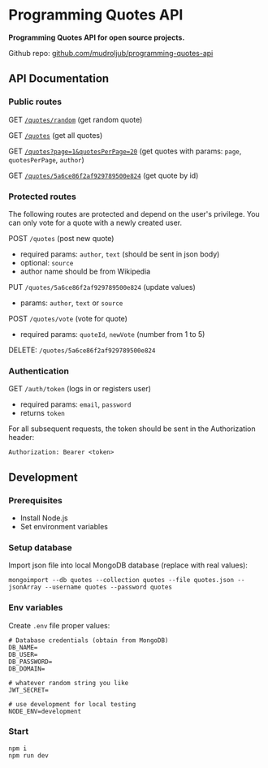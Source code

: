 # Programming Quotes API

**Programming Quotes API for open source projects.**

Github repo: [github.com/mudroljub/programming-quotes-api](https://github.com/mudroljub/programming-quotes-api)

## API Documentation

### Public routes

GET [`/quotes/random`](/quotes/random) (get random quote)

GET [`/quotes`](/quotes) (get all quotes)

GET [`/quotes?page=1&quotesPerPage=20`](/quotes?page=1&quotesPerPage=20) (get quotes with params: `page`, `quotesPerPage`, `author`)

GET [`/quotes/5a6ce86f2af929789500e824`](/quotes/5a6ce86f2af929789500e824) (get quote by id)

### Protected routes

The following routes are protected and depend on the user's privilege. You can only vote for a quote with a newly created user.

POST `/quotes` (post new quote)
- required params: `author`, `text` (should be sent in json body)
- optional: `source`
- author name should be from Wikipedia

PUT `/quotes/5a6ce86f2af929789500e824` (update values)
- params: `author`, `text` or `source`

POST `/quotes/vote` (vote for quote)
- required params: `quoteId`, `newVote` (number from 1 to 5)

DELETE: `/quotes/5a6ce86f2af929789500e824`

### Authentication

GET `/auth/token` (logs in or registers user)
- required params: `email`, `password`
- returns `token`

For all subsequent requests, the token should be sent in the Authorization header:

```
Authorization: Bearer <token>
```

## Development

### Prerequisites

- Install Node.js
- Set environment variables

### Setup database

Import json file into local MongoDB database (replace with real values):

```
mongoimport --db quotes --collection quotes --file quotes.json --jsonArray --username quotes --password quotes
```

### Env variables

Create `.env` file proper values:

```
# Database credentials (obtain from MongoDB)
DB_NAME=
DB_USER=
DB_PASSWORD=
DB_DOMAIN=

# whatever random string you like
JWT_SECRET=

# use development for local testing
NODE_ENV=development 
```

### Start

```
npm i
npm run dev
```
